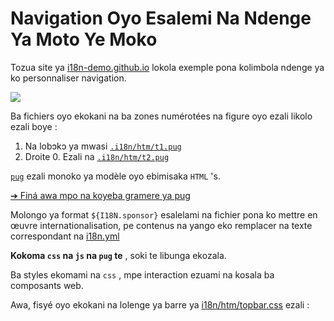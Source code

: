 # Navigation Oyo Esalemi Na Ndenge Ya Moto Ye Moko

Tozua site ya [i18n-demo.github.io](//i18n-demo.github.io) lokola exemple pona kolimbola ndenge ya ko personnaliser navigation.

![](https://p.3ti.site/1731036697.avif)

Ba fichiers oyo ekokani na ba zones numérotées na figure oyo ezali likolo ezali boye :

1. Na lobɔkɔ ya mwasi [`.i18n/htm/t1.pug`](https://github.com/i18n-site/demo.i18n.site/blob/main/.i18n/htm/t1.pug)
2. Droite 0. Ezali na [`.i18n/htm/t2.pug`](https://github.com/i18n-site/demo.i18n.site/blob/main/.i18n/htm/t2.pug)

[`pug`](https://pugjs.org) ezali monoko ya modèle oyo ebimisaka `HTML` 's.

[➔ Finá awa mpo na koyeba gramere ya pug](https://pugjs.org)

Molongo ya format `${I18N.sponsor}` esalelami na fichier pona ko mettre en œuvre internationalisation, pe contenus na yango eko remplacer na texte correspondant na [i18n.yml](https://github.com/i18n-site/demo.i18n.site/blob/main/en/i18n.yml)

**Kokoma `css` na `js` na `pug` te** , soki te libunga ekozala.

Ba styles ekomami na `css` , mpe interaction ezuami na kosala ba composants web.

Awa, fisyé oyo ekokani na lolenge ya barre ya [i18n/htm/topbar.css](https://github.com/i18n-site/demo.i18n.site/blob/main/.i18n/htm/topbar.css) ezali :